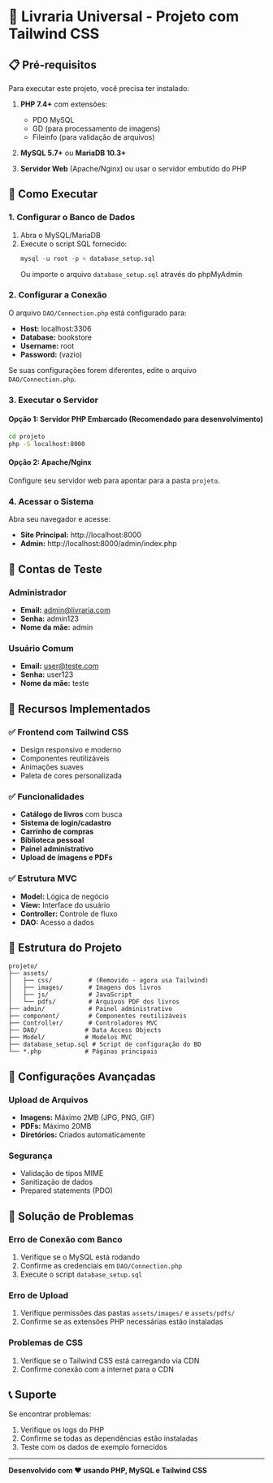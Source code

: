 # 🏪 Livraria Universal - Projeto com Tailwind CSS

## 📋 Pré-requisitos

Para executar este projeto, você precisa ter instalado:

1. **PHP 7.4+** com extensões:
   - PDO MySQL
   - GD (para processamento de imagens)
   - Fileinfo (para validação de arquivos)

2. **MySQL 5.7+** ou **MariaDB 10.3+**

3. **Servidor Web** (Apache/Nginx) ou usar o servidor embutido do PHP

## 🚀 Como Executar

### 1. Configurar o Banco de Dados

1. Abra o MySQL/MariaDB
2. Execute o script SQL fornecido:
   ```sql
   mysql -u root -p < database_setup.sql
   ```
   Ou importe o arquivo `database_setup.sql` através do phpMyAdmin

### 2. Configurar a Conexão

O arquivo `DAO/Connection.php` está configurado para:
- **Host:** localhost:3306
- **Database:** bookstore
- **Username:** root
- **Password:** (vazio)

Se suas configurações forem diferentes, edite o arquivo `DAO/Connection.php`.

### 3. Executar o Servidor

#### Opção 1: Servidor PHP Embarcado (Recomendado para desenvolvimento)
```bash
cd projeto
php -S localhost:8000
```

#### Opção 2: Apache/Nginx
Configure seu servidor web para apontar para a pasta `projeto`.

### 4. Acessar o Sistema

Abra seu navegador e acesse:
- **Site Principal:** http://localhost:8000
- **Admin:** http://localhost:8000/admin/index.php

## 👤 Contas de Teste

### Administrador
- **Email:** admin@livraria.com
- **Senha:** admin123
- **Nome da mãe:** admin

### Usuário Comum
- **Email:** user@teste.com
- **Senha:** user123
- **Nome da mãe:** teste

## 🎨 Recursos Implementados

### ✅ Frontend com Tailwind CSS
- Design responsivo e moderno
- Componentes reutilizáveis
- Animações suaves
- Paleta de cores personalizada

### ✅ Funcionalidades
- **Catálogo de livros** com busca
- **Sistema de login/cadastro**
- **Carrinho de compras**
- **Biblioteca pessoal**
- **Painel administrativo**
- **Upload de imagens e PDFs**

### ✅ Estrutura MVC
- **Model:** Lógica de negócio
- **View:** Interface do usuário
- **Controller:** Controle de fluxo
- **DAO:** Acesso a dados

## 📁 Estrutura do Projeto

```
projeto/
├── assets/
│   ├── css/          # (Removido - agora usa Tailwind)
│   ├── images/       # Imagens dos livros
│   ├── js/           # JavaScript
│   └── pdfs/         # Arquivos PDF dos livros
├── admin/            # Painel administrativo
├── component/        # Componentes reutilizáveis
├── Controller/       # Controladores MVC
├── DAO/             # Data Access Objects
├── Model/           # Modelos MVC
├── database_setup.sql # Script de configuração do BD
└── *.php            # Páginas principais
```

## 🔧 Configurações Avançadas

### Upload de Arquivos
- **Imagens:** Máximo 2MB (JPG, PNG, GIF)
- **PDFs:** Máximo 20MB
- **Diretórios:** Criados automaticamente

### Segurança
- Validação de tipos MIME
- Sanitização de dados
- Prepared statements (PDO)

## 🐛 Solução de Problemas

### Erro de Conexão com Banco
1. Verifique se o MySQL está rodando
2. Confirme as credenciais em `DAO/Connection.php`
3. Execute o script `database_setup.sql`

### Erro de Upload
1. Verifique permissões das pastas `assets/images/` e `assets/pdfs/`
2. Confirme se as extensões PHP necessárias estão instaladas

### Problemas de CSS
1. Verifique se o Tailwind CSS está carregando via CDN
2. Confirme conexão com a internet para o CDN

## 📞 Suporte

Se encontrar problemas:
1. Verifique os logs do PHP
2. Confirme se todas as dependências estão instaladas
3. Teste com os dados de exemplo fornecidos

---

**Desenvolvido com ❤️ usando PHP, MySQL e Tailwind CSS**
